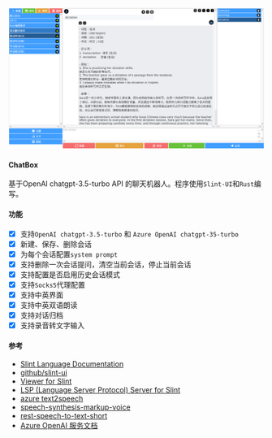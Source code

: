 ![screenshot](./screenshot/chatbox.png)

#### ChatBox
基于OpenAI chatgpt-3.5-turbo API 的聊天机器人。程序使用`Slint-UI`和`Rust`编写。

#### 功能
- [x] 支持`OpenAI chatgpt-3.5-turbo` 和 `Azure OpenAI chatgpt-35-turbo`
- [x] 新建、保存、删除会话
- [x] 为每个会话配置`system prompt`
- [x] 支持删除一次会话提问，清空当前会话，停止当前会话
- [x] 支持配置是否启用历史会话模式
- [x] 支持`Socks5`代理配置
- [x] 支持中英界面
- [x] 支持中英双语朗读
- [x] 支持对话归档
- [x] 支持录音转文字输入

#### 参考
- [Slint Language Documentation](https://slint-ui.com/releases/1.0.0/docs/slint/)
- [github/slint-ui](https://github.com/slint-ui/slint)
- [Viewer for Slint](https://github.com/slint-ui/slint/tree/master/tools/viewer)
- [LSP (Language Server Protocol) Server for Slint](https://github.com/slint-ui/slint/tree/master/tools/lsp)
- [azure text2speech](https://learn.microsoft.com/zh-cn/azure/cognitive-services/speech-service/text-to-speech)
- [speech-synthesis-markup-voice](https://learn.microsoft.com/zh-cn/azure/cognitive-services/speech-service/speech-synthesis-markup-voice)
- [rest-speech-to-text-short](https://learn.microsoft.com/zh-cn/azure/cognitive-services/speech-service/rest-speech-to-text-short)
- [Azure OpenAI 服务文档](https://learn.microsoft.com/zh-cn/azure/cognitive-services/openai/)
